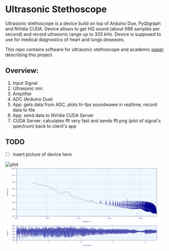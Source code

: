 # Ultrasonic Stethoscope
Ultrasonic stethoscope is a device build on top of Arduino Due, PyQtgraph and NVidia CUDA. Device allows to get HQ sound (about 666 samples per second) and record ultrasonic range up to 333 kHz. Device is supposed to use for medical diagnostics of heart and lungs deseases.

This repo contains software for ultrasonic stethoscope and academic [paper](Paper) describing this project.

## Overview:
1. Input Signal
2. Ultrasonic mic
3. Amplifier
4. ADC (Arduino Due)
5. App: gets data from ADC,  plots hi-fps soundwawe in realtime, record data to file
6. App: send data to NVidia CUDA Server
7. CUDA Server: calculates fft very fast and sends fft.png (plot of signal's spectrum) back to client's app 

## TODO
- [ ] insert picture of device here

![plot](https://user-images.githubusercontent.com/5549677/26873219-b79b1884-4b81-11e7-9449-4979e5596dbe.png)
![plot-example](Server/fft-0.png)
